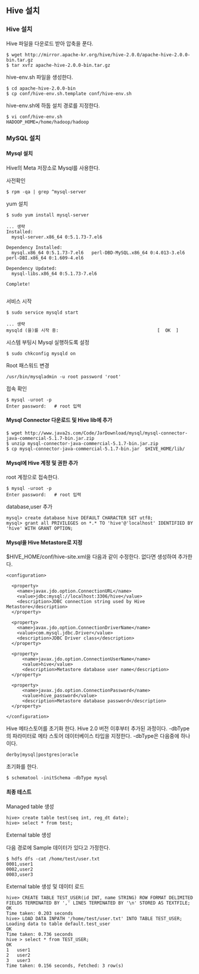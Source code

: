 ## Hive 설치

### Hive 설치
Hive 파일을 다운로드 받아 압축을 푼다.

```
$ wget http://mirror.apache-kr.org/hive/hive-2.0.0/apache-hive-2.0.0-bin.tar.gz 
$ tar xvfz apache-hive-2.0.0-bin.tar.gz
```

hive-env.sh 파일을 생성한다.

```
$ cd apache-hive-2.0.0-bin
$ cp conf/hive-env.sh.template conf/hive-env.sh
```

hive-env.sh에 하둡 설치 경로를 지정한다.

```
$ vi conf/hive-env.sh
HADOOP_HOME=/home/hadoop/hadoop
```

### MySQL 설치

#### Mysql 설치
Hive의 Meta 저장소로 Mysql를 사용한다. 

사전확인

```
$ rpm -qa | grep ^mysql-server
```

yum 설치

```
$ sudo yum install mysql-server

... 생략
Installed:
  mysql-server.x86_64 0:5.1.73-7.el6                                                                  

Dependency Installed:
  mysql.x86_64 0:5.1.73-7.el6   perl-DBD-MySQL.x86_64 0:4.013-3.el6   perl-DBI.x86_64 0:1.609-4.el6  

Dependency Updated:
  mysql-libs.x86_64 0:5.1.73-7.el6                                                                    

Complete!


```

서비스 시작

```
$ sudo service mysqld start

... 생략
mysqld (을)를 시작 중:                                     [  OK  ]

```

시스템 부팅시 Mysql 실행하도록 설정

```
$ sudo chkconfig mysqld on
```

Root 패스워드 변경

```
/usr/bin/mysqladmin -u root password 'root'
```

접속 확인

```
$ mysql -uroot -p
Enter password:   # root 입력
```

#### Mysql Connector 다운로드 및 Hive lib에 추가

```
$ wget http://www.java2s.com/Code/JarDownload/mysql/mysql-connector-java-commercial-5.1.7-bin.jar.zip
$ unzip mysql-connector-java-commercial-5.1.7-bin.jar.zip
$ cp mysql-connector-java-commercial-5.1.7-bin.jar  $HIVE_HOME/lib/
```

#### Mysql에 Hive 계정 및 권한 추가

root 계정으로 접속한다.

```
$ mysql -uroot -p
Enter password:   # root 입력
```

database,user 추가

```
mysql> create database hive DEFAULT CHARACTER SET utf8;
mysql> grant all PRIVILEGES on *.* TO 'hive'@'localhost' IDENTIFIED BY 'hive' WITH GRANT OPTION;

```

#### Mysql을 Hive Metastore로 지정

$HIVE_HOME/conf/hive-site.xml을 다음과 같이 수정한다. 없다면 생성하여 추가한다.

```
<configuration>

  <property>
    <name>javax.jdo.option.ConnectionURL</name>
    <value>jdbc:mysql://localhost:3306/hive</value>
    <description>JDBC connection string used by Hive Metastore</description>
  </property>
  
  <property>
    <name>javax.jdo.option.ConnectionDriverName</name>
    <value>com.mysql.jdbc.Driver</value>
    <description>JDBC Driver class</description>
  </property>
  
  <property>
      <name>javax.jdo.option.ConnectionUserName</name>
      <value>hive</value>
      <description>Metastore database user name</description>
  </property>
  
  <property>
      <name>javax.jdo.option.ConnectionPassword</name>
      <value>hive_password</value>
      <description>Metastore database password</description>
  </property>

</configuration>

```

Hive 메타스토어를 초기화 한다. Hive 2.0 버전 이후부터 추가된 과정이다. -dbType의 파라미터로 메타 스토어 데이터베이스 타입을 지정한다. -dbType은 다음중에 하나이다.

```
derby|mysql|postgres|oracle 
```

초기화를 한다.

```
$ schematool -initSchema -dbType mysql
```

#### 최종 테스트
Managed table 생성

```
hive> create table test(seq int, reg_dt date);
hive> select * from test;
```

External table 생성

다음 경로에 Sample 데이터가 있다고 가정한다.

```
$ hdfs dfs -cat /home/test/user.txt
0001,user1
0002,user2
0003,user3

```

External table 생성 및 데이터 로드
```
hive> CREATE TABLE TEST_USER(id INT, name STRING) ROW FORMAT DELIMITED FIELDS TERMINATED BY ',' LINES TERMINATED BY '\n' STORED AS TEXTFILE;
OK
Time taken: 0.203 seconds
hive> LOAD DATA INPATH '/home/test/user.txt' INTO TABLE TEST_USER;
Loading data to table default.test_user
OK
Time taken: 0.736 seconds
hive > select * from TEST_USER;
OK
1	user1
2	user2
3	user3
Time taken: 0.156 seconds, Fetched: 3 row(s)
```


